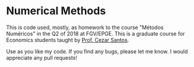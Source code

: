 # Numerical Methods
This is code used, mostly, as homework to the course "Métodos Numéricos" in the Q2 of 2018 at FGV/EPGE. This is a graduate course for Economics students taught by [Prof. Cezar Santos](https://sites.google.com/site/czrsantos/).

Use as you like my code. If you find any bugs, please let me know. I would appreciate any pull requests!
